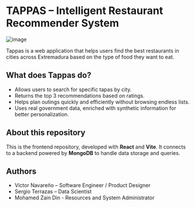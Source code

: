 # TAPPAS – Intelligent Restaurant Recommender System

![image](https://github.com/user-attachments/assets/164bc77d-b362-42a8-83b1-8956842ca679)

Tappas is a web application that helps users find the best restaurants in cities across Extremadura based on the type of food they want to eat.

## What does Tappas do?

- Allows users to search for specific tapas by city.
- Returns the top 3 recommendations based on ratings.
- Helps plan outings quickly and efficiently without browsing endless lists.
- Uses real government data, enriched with synthetic information for better personalization.

## About this repository

This is the frontend repository, developed with **React** and **Vite**. It connects to a backend powered by **MongoDB** to handle data storage and queries.


## Authors

- Víctor Navareño – Software Engineer / Product Designer
- Sergio Terrazas – Data Scientist
- Mohamed Zain Din - Resources and System Administrator
